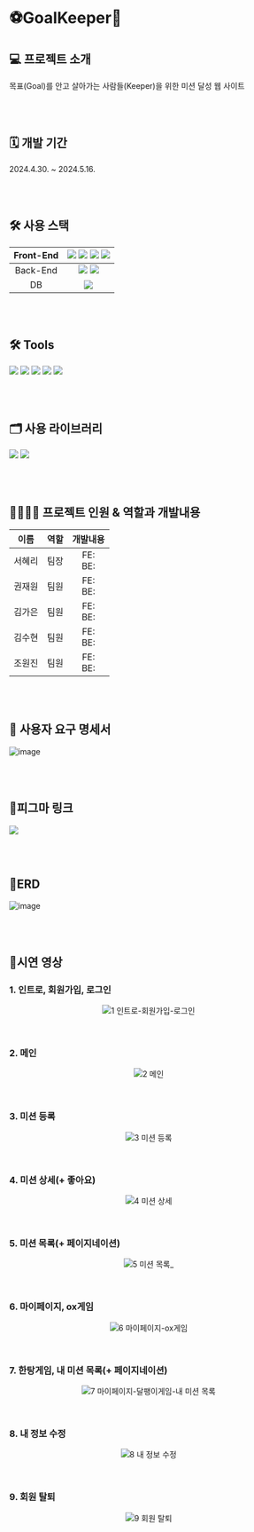 # ⚽GoalKeeper🥅

## 💻 프로젝트 소개
목표(Goal)를 안고 살아가는 사람들(Keeper)을 위한 미션 달성 웹 사이트

<br><br>

## 🗓 개발 기간
2024.4.30. ~ 2024.5.16.

<br><br>

##  🛠️ 사용 스택 
|Front-End |<img src="https://img.shields.io/badge/HTML5-E34F26?style=flat&logo=HTML5&logoColor=white" /> <img src="https://img.shields.io/badge/CSS3-1572B6?style=flat&logo=CSS3&logoColor=white" />  <img src="https://img.shields.io/badge/JavaScript-F7DF1E?style=flat&logo=JavaScript&logoColor=white" /> <img src="https://img.shields.io/badge/Thymeleaf-005F0F?style=flat&logo=Thymeleaf&logoColor=white" /> |
|:---:|:---:|
|Back-End |<img src="https://img.shields.io/badge/Java-007396?style=flat&logo=Conda-Forge&logoColor=white" /> <img src="https://img.shields.io/badge/SpringBoot-6DB33F?style=flat&logo=SpringBoot&logoColor=white" /> |
|DB|<img src="https://shields.io/badge/MySQL-blue?logo=mysql&style=plastic&logoColor=white&labelColor=blue" /> |

<br><br>

## 🛠️ Tools
<img src="https://img.shields.io/badge/IntelliJ-000000?style=flat&logo=intellijidea&logoColor=white" /> <img src="https://img.shields.io/badge/Visual%20Studio%20Code-007ACC?style=flat&logo=VisualStudioCode&logoColor=white" /> <img src="https://img.shields.io/badge/GitHub-181717?style=flat&logo=GitHub&logoColor=white" /> 
<img src="https://img.shields.io/badge/Figma-F24E1E?style=flat&logo=Figma&logoColor=white" /> <img src="https://img.shields.io/badge/Notion-181717?style=flat&logo=Notion&logoColor=white" /> 

<br><br>

## 🗂️ 사용 라이브러리
<img src="https://img.shields.io/badge/jQuery-0769AD?style=flat&logo=jQuery&logoColor=white" /> <img src="https://img.shields.io/badge/Swal2-E6C3A5?style=flat&logo=Swal2&logoColor=black" />

<br><br>

## 👨‍👩‍👧‍👦 프로젝트 인원 & 역할과 개발내용
| 이름 | 역할 | 개발내용 |
|:------:|:------:|:-----:|
|서혜리|팀장|FE:<br>BE:
|권재원|팀원|FE:<br>BE:
|김가은|팀원|FE:<br>BE:
|김수현|팀원|FE:<br>BE:
|조원진|팀원|FE:<br>BE:

<br><br>

## 🧾 사용자 요구 명세서
![image](https://github.com/RainbowAllRounders/GoalKeeper/assets/141993427/42f632a4-6e40-4dad-a3ea-32fafa5f18a8)

<br><br>

## 🎨피그마 링크
<a href="https://www.figma.com/design/IKFFGpCB51LRdUQyXxB66T/GoalKeeper?node-id=0%3A1&t=DYTy2ZuHK3jOVSZW-1"><img src="https://img.shields.io/badge/figma-F24E1E?style=flat&amp;logo=Figma&amp;logoColor=white" /></a>

<br><br>

## 💾ERD
![image](https://github.com/RainbowAllRounders/GoalKeeper/assets/141993427/ac0bec3c-2cef-489c-8869-bf8b305fc083)


<br><br>

## 🎥시연 영상

### 1. 인트로, 회원가입, 로그인
<div align="center">
  
![1  인트로-회원가입-로그인](https://github.com/RainbowAllRounders/GoalKeeper/assets/141993427/ba8402f3-1e79-4f56-a9e1-8165399354f2)

</div>
<br>

### 2. 메인
<div align="center">
  
![2  메인](https://github.com/RainbowAllRounders/GoalKeeper/assets/141993427/c2f5fc6d-a48b-47a7-928b-297d01188200)

  </div>
<br>

### 3. 미션 등록
<div align="center">
  
![3  미션 등록](https://github.com/RainbowAllRounders/GoalKeeper/assets/141993427/d2549039-049c-46c7-8327-755032ba4c17)

  </div>
<br>

### 4. 미션 상세(+ 좋아요)
<div align="center">
  
![4  미션 상세](https://github.com/RainbowAllRounders/GoalKeeper/assets/141993427/44cbf59c-fddb-41dd-823d-820592278ac0)

  </div>
<br>

### 5. 미션 목록(+ 페이지네이션)
<div align="center">
  
![5  미션 목록_](https://github.com/RainbowAllRounders/GoalKeeper/assets/141993427/0536b08a-e0ed-4f65-b850-d79b02d5e5d3)

  </div>
<br>

### 6. 마이페이지, ox게임
<div align="center">
  
![6  마이페이지-ox게임](https://github.com/RainbowAllRounders/GoalKeeper/assets/141993427/eda582a7-8730-46a7-8d60-8ccd81d82700)

  </div>
<br>

### 7. 한탕게임, 내 미션 목록(+ 페이지네이션)
<div align="center">
  
![7  마이페이지-달팽이게임-내 미션 목록](https://github.com/RainbowAllRounders/GoalKeeper/assets/141993427/240fc285-0cea-438f-9373-20bfe3ac7e50)

  </div>
<br>

### 8. 내 정보 수정
<div align="center">
  
![8  내 정보 수정](https://github.com/RainbowAllRounders/GoalKeeper/assets/141993427/f0802c3e-860a-4b47-9da8-045ba72214ca)

  </div>
<br>

### 9. 회원 탈퇴
<div align="center">
  
![9  회원 탈퇴](https://github.com/RainbowAllRounders/GoalKeeper/assets/141993427/ca877715-a590-4a42-839d-5999ff4a53b0)

  </div>
<br>
